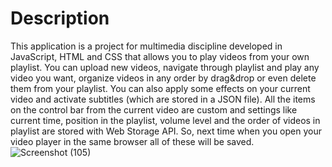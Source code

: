 # Description
This application is a project for multimedia discipline developed in JavaScript, HTML and CSS that allows you to play videos from your own playlist. 
You can upload new videos, navigate through playlist and play any video you want, organize videos in any order by drag&drop or even delete them from your playlist.
You can also apply some effects on your current video and activate subtitles (which are stored in a JSON file).
All the items on the control bar from the current video are custom and settings like current time, position in the playlist, volume level and the order of videos in playlist are stored with Web Storage API.
So, next time when you open your video player in the same browser all of these will be saved.
![Screenshot (105)](https://user-images.githubusercontent.com/100632281/205051405-45b626ab-60de-4fb3-bdd3-f507720a24c7.png)
